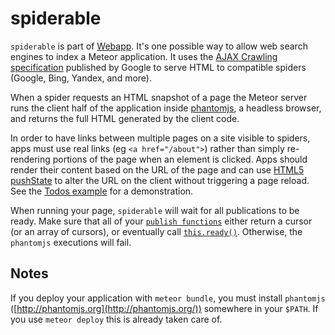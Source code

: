 # spiderable

`spiderable` is part of [Webapp](https://www.meteor.com/webapp). It's one possible way to allow web search engines to index a Meteor application. It uses the [AJAX Crawling specification](https://developers.google.com/webmasters/ajax-crawling/) published by Google to serve HTML to compatible spiders (Google, Bing, Yandex, and more).

When a spider requests an HTML snapshot of a page the Meteor server runs the client half of the application inside [phantomjs](http://phantomjs.org/), a headless browser, and returns the full HTML generated by the client code.

In order to have links between multiple pages on a site visible to spiders, apps must use real links (eg `<a href="/about">`) rather than simply re-rendering portions of the page when an element is clicked. Apps should render their content based on the URL of the page and can use [HTML5 pushState](https://developer.mozilla.org/en-US/docs/DOM/Manipulating_the_browser_history) to alter the URL on the client without triggering a page reload. See the [Todos example](http://meteor.com/examples/todos) for a demonstration.

When running your page, `spiderable` will wait for all publications to be ready. Make sure that all of your [`publish functions`](#meteor_publish) either return a cursor (or an array of cursors), or eventually call [`this.ready()`](#publish_ready). Otherwise, the `phantomjs` executions will fail.

## Notes

If you deploy your application with `meteor bundle`, you must install `phantomjs` ([http://phantomjs.org](http://phantomjs.org/)) somewhere in your `$PATH`. If you use `meteor deploy` this is already taken care of.
